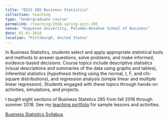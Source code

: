 ```yaml
---
title: "QSIS 285 Business Statistics"
collection: teaching
type: "Undergraduate course"
permalink: /teaching/2018-spring-qsis-285
venue: "Duquesne University, Palumbo-Donahue School of Business"
date: 01-01-2018
location: "Pittsburgh, United States"
---
```


In Business Statistics, students select and apply appropriate statistical tools and methods to answer questions, solve problems, and make informed, evidence-based decisions. Course topics include descriptive statistics (visual descriptions and summaries of the data using graphs and tables), inferential statistics (hypothesis testing using the normal, t, F, and chi-square distributions), and regression analysis (simple linear and multiple linear regression). Students engaged with these topics through hands-on activities, simulations, and projects.

I taught eight sections of Business Statstics 285 from fall 2016 through summer 2018. See my <a href="https://lisasteaching.github.io/DuquesneProf/business_statistics/" target="_blank">teaching portfolio</a> for sample lessons and activities.<br/>

<a href="https://github.com/lisaover/lisaover.github.io/tree/master/files/syllabus-BusStats-Spr2018.pdf" target="_blank">Business Statistics Syllabus</a> 
